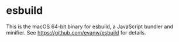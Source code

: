 # esbuild

This is the macOS 64-bit binary for esbuild, a JavaScript bundler and minifier. See https://github.com/evanw/esbuild for details.
